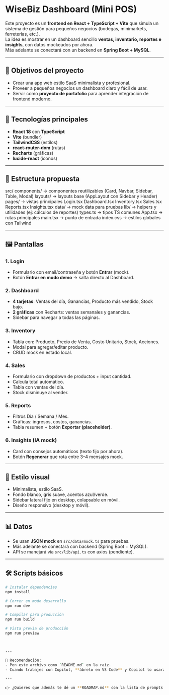 # WiseBiz Dashboard (Mini POS)

Este proyecto es un **frontend en React + TypeScript + Vite** que simula un sistema de gestión para pequeños negocios (bodegas, minimarkets, ferreterías, etc.).  
La idea es mostrar en un dashboard sencillo **ventas, inventario, reportes e insights**, con datos mockeados por ahora.  
Más adelante se conectará con un backend en **Spring Boot + MySQL**.

---

## 🎯 Objetivos del proyecto
- Crear una app web estilo SaaS minimalista y profesional.
- Proveer a pequeños negocios un dashboard claro y fácil de usar.
- Servir como **proyecto de portafolio** para aprender integración de frontend moderno.

---

## 🚀 Tecnologías principales
- **React 18** con **TypeScript**
- **Vite** (bundler)
- **TailwindCSS** (estilos)
- **react-router-dom** (rutas)
- **Recharts** (gráficas)
- **lucide-react** (íconos)

---

## 📂 Estructura propuesta
src/
components/ -> componentes reutilizables (Card, Navbar, Sidebar, Table, Modal)
layouts/ -> layouts base (AppLayout con Sidebar y Header)
pages/ -> vistas principales
Login.tsx
Dashboard.tsx
Inventory.tsx
Sales.tsx
Reports.tsx
Insights.tsx
data/ -> mock data para pruebas
lib/ -> helpers y utilidades (ej: cálculos de reportes)
types.ts -> tipos TS comunes
App.tsx -> rutas principales
main.tsx -> punto de entrada
index.css -> estilos globales con Tailwind


---

## 🖼️ Pantallas

### 1. Login
- Formulario con email/contraseña y botón **Entrar** (mock).
- Botón **Entrar en modo demo** → salta directo al Dashboard.

### 2. Dashboard
- **4 tarjetas**: Ventas del día, Ganancias, Producto más vendido, Stock bajo.
- **2 gráficas** con Recharts: ventas semanales y ganancias.
- Sidebar para navegar a todas las páginas.

### 3. Inventory
- Tabla con: Producto, Precio de Venta, Costo Unitario, Stock, Acciones.
- Modal para agregar/editar producto.
- CRUD mock en estado local.

### 4. Sales
- Formulario con dropdown de productos + input cantidad.
- Calcula total automático.
- Tabla con ventas del día.
- Stock disminuye al vender.

### 5. Reports
- Filtros Día / Semana / Mes.
- Gráficas: ingresos, costos, ganancias.
- Tabla resumen + botón **Exportar (placeholder)**.

### 6. Insights (IA mock)
- Card con consejos automáticos (texto fijo por ahora).
- Botón **Regenerar** que rota entre 3–4 mensajes mock.

---

## 🎨 Estilo visual
- Minimalista, estilo SaaS.
- Fondo blanco, gris suave, acentos azul/verde.
- Sidebar lateral fijo en desktop, colapsable en móvil.
- Diseño responsivo (desktop y móvil).

---

## 📊 Datos
- Se usan **JSON mock** en `src/data/mock.ts` para pruebas.
- Más adelante se conectará con backend (Spring Boot + MySQL).
- API se manejará vía `src/lib/api.ts` con axios (pendiente).

---

## 🛠️ Scripts básicos
```bash
# Instalar dependencias
npm install

# Correr en modo desarrollo
npm run dev

# Compilar para producción
npm run build

# Vista previa de producción
npm run preview



---

📌 Recomendación:  
- Pon este archivo como `README.md` en la raíz.  
- Cuando trabajes con Copilot, **ábrelo en VS Code** y Copilot lo usará como referencia.  

---

👉 ¿Quieres que además te dé un **ROADMAP.md** con la lista de prompts ordenados paso a paso (Login → Dashboard → Inventory, etc.) para que vayas copiando y pegando en Copilot?
